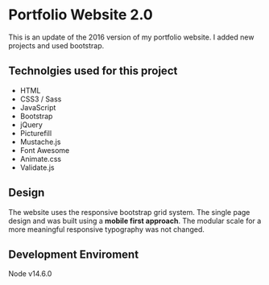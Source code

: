 # Portfolio Website 2.0

This is an update of the 2016 version of my portfolio website. I added new projects and used bootstrap.

## Technolgies used for this project

- HTML
- CSS3 / Sass
- JavaScript
- Bootstrap
- jQuery
- Picturefill
- Mustache.js
- Font Awesome
- Animate.css
- Validate.js

## Design

The website uses the responsive bootstrap grid system. The single page design and was built using a **mobile first approach**. The modular scale for a more meaningful responsive typography was not changed.

## Development Enviroment

Node v14.6.0
